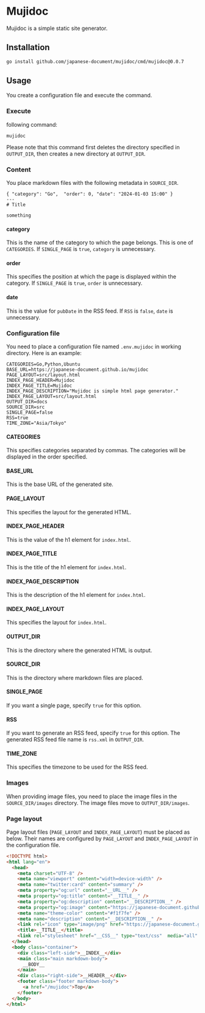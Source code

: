 # Mujidoc

Mujidoc is a simple static site generator.

## Installation

```bash
go install github.com/japanese-document/mujidoc/cmd/mujidoc@0.0.7
```

## Usage

You create a configuration file and execute the command.

### Execute

following command:

```
mujidoc
```

Please note that this command first deletes the directory specified in `OUTPUT_DIR`, then creates a new directory at `OUTPUT_DIR`.

### Content

You place markdown files with the following metadata in `SOURCE_DIR`.

```
{ "category": "Go",  "order": 0, "date": "2024-01-03 15:00" }
---
# Title 

something
```

#### category

This is the name of the category to which the page belongs.
This is one of `CATEGORIES`.
If `SINGLE_PAGE` is `true`, `category` is unnecessary.

#### order

This specifies the position at which the page is displayed within the category.
If `SINGLE_PAGE` is `true`, `order` is unnecessary.

#### date

This is the value for `pubDate` in the RSS feed.
If `RSS` is `false`, `date` is unnecessary.

### Configuration file

You need to place a configuration file named `.env.mujidoc` in working directory. Here is an example:

```
CATEGORIES=Go,Python,Ubuntu
BASE_URL=https://japanese-document.github.io/mujidoc
PAGE_LAYOUT=src/layout.html
INDEX_PAGE_HEADER=Mujidoc
INDEX_PAGE_TITLE=Mujidoc
INDEX_PAGE_DESCRIPTION="Mujidoc is simple html page generator."
INDEX_PAGE_LAYOUT=src/layout.html
OUTPUT_DIR=docs
SOURCE_DIR=src
SINGLE_PAGE=false
RSS=true
TIME_ZONE="Asia/Tokyo"
```

#### CATEGORIES

This specifies categories separated by commas.
The categories will be displayed in the order specified.

#### BASE_URL

This is the base URL of the generated site.

#### PAGE_LAYOUT

This specifies the layout for the generated HTML.

#### INDEX_PAGE_HEADER

This is the value of the h1 element for `index.html`.

#### INDEX_PAGE_TITLE

This is the title of the h1 element for `index.html`.

#### INDEX_PAGE_DESCRIPTION

This is the description of the h1 element for `index.html`.

#### INDEX_PAGE_LAYOUT

This specifies the layout for `index.html`.

#### OUTPUT_DIR

This is the directory where the generated HTML is output.

#### SOURCE_DIR

This is the directory where markdown files are placed.

#### SINGLE_PAGE

If you want a single page, specify `true` for this option.

#### RSS

If you want to generate an RSS feed, specify `true` for this option.
The generated RSS feed file name is `rss.xml` in `OUTPUT_DIR`.

#### TIME_ZONE

This specifies the timezone to be used for the RSS feed.

### Images

When providing image files, you need to place the image files in the `SOURCE_DIR/images` directory.
The image files move to `OUTPUT_DIR/images`.

### Page layout

Page layout files (`PAGE_LAYOUT` and `INDEX_PAGE_LAYOUT`) must be placed as below. Their names are configured by `PAGE_LAYOUT` and `INDEX_PAGE_LAYOUT` in the configuration file. 

```html
<!DOCTYPE html>
<html lang="en">
  <head>
    <meta charset="UTF-8" />
    <meta name="viewport" content="width=device-width" />
    <meta name="twitter:card" content="summary" />
    <meta property="og:url" content="__URL__" />
    <meta property="og:title" content="__TITLE__" />
    <meta property="og:description" content="__DESCRIPTION__" />
    <meta property="og:image" content="https://japanese-document.github.io/mujidoc/images/favicon.png" />
    <meta name="theme-color" content="#f1f7fe" />
    <meta name="description" content="__DESCRIPTION__" />
    <link rel="icon" type="image/png" href="https://japanese-document.github.io/mujidoc/images/favicon.png" />
    <title>__TITLE__</title>
    <link rel="stylesheet" href="__CSS__" type="text/css"  media="all" />
  </head>
  <body class="container">
    <div class="left-side">__INDEX__</div>
    <main class="main markdown-body">
      __BODY__
    </main>
    <div class="right-side">__HEADER__</div>
    <footer class="footer markdown-body">
      <a href="/mujidoc">Top</a>
    </footer>
  </body>
</html>
```